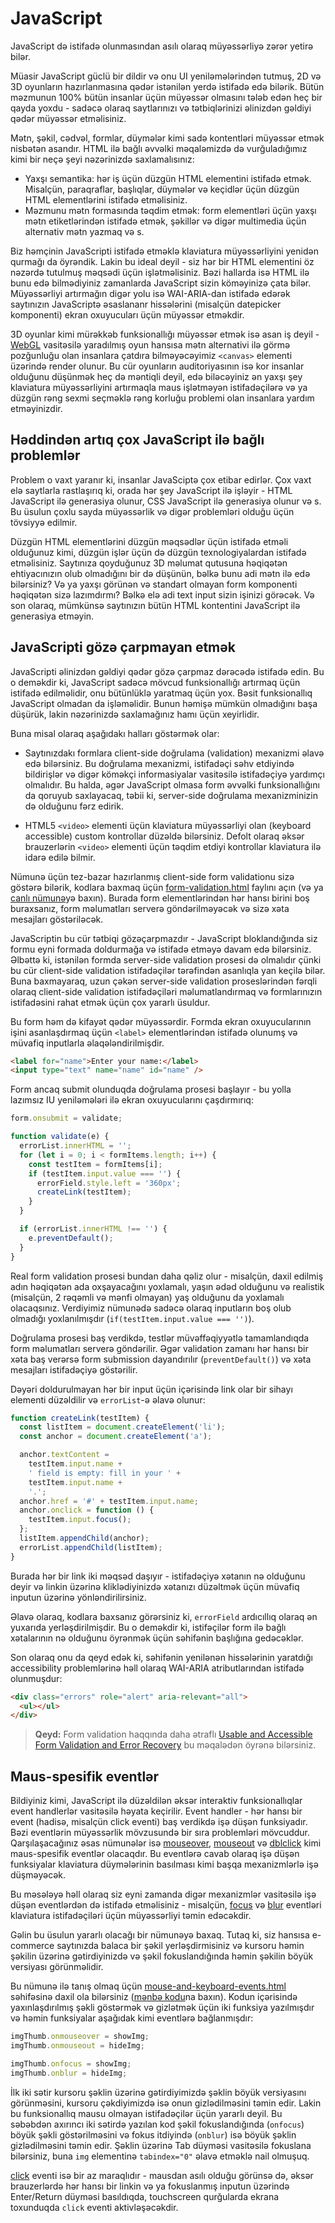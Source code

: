 # JavaScript

JavaScript də istifadə olunmasından asılı olaraq müyəssərliyə zərər yetirə bilər.

Müasir JavaScript güclü bir dildir və onu UI yeniləmələrindən tutmuş, 2D və 3D oyunların hazırlanmasına qədər istənilən yerdə istifadə edə bilərik. Bütün məzmunun 100% bütün insanlar üçün müyəssər olmasını tələb edən heç bir qayda yoxdu - sadəcə olaraq saytlarınızı və tətbiqlərinizi əlinizdən gəldiyi qədər müyəssər etməlisiniz.

Mətn, şəkil, cədvəl, formlar, düymələr kimi sadə kontentləri müyəssər etmək nisbətən asandır. HTML ilə bağlı əvvəlki məqaləmizdə də vurğuladığımız kimi bir neçə şeyi nəzərinizdə saxlamalısınız:

- Yaxşı semantika: hər iş üçün düzgün HTML elementini istifadə etmək. Misalçün, paraqraflar, başlıqlar, düymələr və keçidlər üçün düzgün HTML elementlərini istifadə etməlisiniz.
- Məzmunu mətn formasında təqdim etmək: form elementləri üçün yaxşı mətn etiketlərindən istifadə etmək, şəkillər və digər multimedia üçün alternativ mətn yazmaq və s.

Biz həmçinin JavaScripti istifadə etməklə klaviatura müyəssərliyini yenidən qurmağı da öyrəndik. Lakin bu ideal deyil - siz hər bir HTML elementini öz nəzərdə tutulmuş məqsədi üçün işlətməlisiniz. Bəzi hallarda isə HTML ilə bunu edə bilmədiyiniz zamanlarda JavaScript sizin köməyinizə çata bilər. Müyəssərliyi artırmağın digər yolu isə WAI-ARIA-dan istifadə edərək saytınızın JavaScriptə əsaslananr hissələrini (misalçün datepicker komponenti) ekran oxuyucuları üçün müyəssər etməkdir.

3D oyunlar kimi mürəkkəb funksionallığı müyəssər etmək isə asan iş deyil - [WebGL](https://developer.mozilla.org/en-US/docs/Web/API/WebGL_API) vasitəsilə yaradılmış oyun hansısa mətn alternativi ilə görmə pozğunluğu olan insanlara çatdıra bilməyəcəyimiz `<canvas>` elementi üzərində render olunur. Bu cür oyunların auditoriyasının isə kor insanlar olduğunu düşünmək heç də məntiqli deyil, edə biləcəyiniz ən yaxşı şey klaviatura müyəssərliyini artırmaqla maus işlətməyən istifadəçilərə və ya düzgün rəng sexmi seçməklə rəng korluğu problemi olan insanlara yardım etməyinizdir.

## Həddindən artıq çox JavaScript ilə bağlı problemlər

Problem o vaxt yaranır ki, insanlar JavaSciptə çox etibar edirlər. Çox vaxt elə saytlarla rastlaşırıq ki, orada hər şey JavaScript ilə işləyir - HTML JavaScript ilə generasiya olunur, CSS JavaScript ilə generasiya olunur və s. Bu üsulun çoxlu sayda müyəssərlik və digər problemləri olduğu üçün tövsiyyə edilmir.

Düzgün HTML elementlərini düzgün məqsədlər üçün istifadə etməli olduğunuz kimi, düzgün işlər üçün də düzgün texnologiyalardan istifadə etməlisiniz. Saytınıza qoyduğunuz 3D məlumat qutusuna həqiqətən ehtiyacınızın olub olmadığını bir də düşünün, bəlkə bunu adi mətn ilə edə bilərsiniz? Və ya yaxşı görünən və standart olmayan form komponenti həqiqətən sizə lazımdırmı? Bəlkə elə adi text input sizin işinizi görəcək. Və son olaraq, mümkünsə saytınızın bütün HTML kontentini JavaScript ilə generasiya etməyin.

## JavaScripti gözə çarpmayan etmək

JavaScripti əlinizdən gəldiyi qədər gözə çarpmaz dərəcədə istifadə edin. Bu o deməkdir ki, JavaScript sadəcə mövcud funksionallığı artırmaq üçün istifadə edilməlidir, onu bütünlüklə yaratmaq üçün yox. Bəsit funksionallıq JavaScript olmadan da işləməlidir. Bunun həmişə mümkün olmadığını başa düşürük, lakin nəzərinizdə saxlamağınız hamı üçün xeyirlidir.

Buna misal olaraq aşağıdakı halları göstərmək olar:

- Saytınızdakı formlara client-side doğrulama (validation) mexanizmi əlavə edə bilərsiniz. Bu doğrulama mexanizmi, istifadəçi səhv etdiyində bildirişlər və digər köməkçi informasiyalar vasitəsilə istifadəçiyə yardımçı olmalıdır. Bu halda, əgər JavaScript olmasa form əvvəlki funksionallığını da qoruyub saxlayacaq, təbii ki, server-side doğrulama mexanizminizin də olduğunu fərz edirik.

- HTML5 `<video>` elementi üçün klaviatura müyəssərliyi olan (keyboard accessible) custom kontrollar düzəldə bilərsiniz. Defolt olaraq əksər brauzerlərin `<video>` elementi üçün təqdim etdiyi kontrollar klaviatura ilə idarə edilə bilmir.

Nümunə üçün tez-bazar hazırlanmış client-side form validationu sizə göstərə bilərik, kodlara baxmaq üçün [form-validation.html](https://github.com/mdn/learning-area/blob/master/accessibility/css/form-validation.html) faylını açın (və ya [canlı nümunə](https://mdn.github.io/learning-area/accessibility/css/form-validation.html)yə baxın). Burada form elementlərindən hər hansı birini boş buraxsanız, form məlumatları serverə göndərilməyəcək və sizə xəta mesajları göstəriləcək.

JavaScriptin bu cür tətbiqi gözəçarpmazdır - JavaScript bloklandığında siz formu eyni formada doldurmağa və istifadə etməyə davam edə bilərsiniz. Əlbəttə ki, istənilən formda server-side validation prosesi də olmalıdır çünki bu cür client-side validation istifadəçilər tərəfindən asanlıqla yan keçilə bilər. Buna baxmayaraq, uzun çəkən server-side validation proseslərindən fərqli olaraq client-side validation istifadəçiləri məlumatlandırmaq və formlarınızın istifadəsini rahat etmək üçün çox yararlı üsuldur.

Bu form həm də kifayət qədər müyəssərdir. Formda ekran oxuyucularının işini asanlaşdırmaq üçün `<label>` elementlərindən istifadə olunumş və müvafiq inputlarla əlaqələndirilmişdir.

```html
<label for="name">Enter your name:</label>
<input type="text" name="name" id="name" />
```

Form ancaq submit olunduqda doğrulama prosesi başlayır - bu yolla lazımsız IU yeniləmələri ilə ekran oxuyucularını çaşdırmırıq:

```javascript
form.onsubmit = validate;

function validate(e) {
  errorList.innerHTML = '';
  for (let i = 0; i < formItems.length; i++) {
    const testItem = formItems[i];
    if (testItem.input.value === '') {
      errorField.style.left = '360px';
      createLink(testItem);
    }
  }

  if (errorList.innerHTML !== '') {
    e.preventDefault();
  }
}
```

Real form validation prosesi bundan daha qəliz olur - misalçün, daxil edilmiş adın həqiqətən ada oxşayacağını yoxlamalı, yaşın ədəd olduğunu və realistik (misalçün, 2 rəqəmli və mənfi olmayan) yaş olduğunu da yoxlamalı olacaqsınız. Verdiyimiz nümunədə sadəcə olaraq inputların boş olub olmadığı yoxlanılmışdır (`if(testItem.input.value === '')`).

Doğrulama prosesi baş verdikdə, testlər müvəffəqiyyətlə tamamlandıqda form məlumatları serverə göndərilir. Əgər validation zamanı hər hansı bir xəta baş verərsə form submission dayandırılır (`preventDefault()`) və xəta mesajları istifadəçiyə göstərilir.

Dəyəri doldurulmayan hər bir input üçün içərisində link olar bir sihayı elementi düzəldilir və `errorList`-ə əlavə olunur:

```javascript
function createLink(testItem) {
  const listItem = document.createElement('li');
  const anchor = document.createElement('a');

  anchor.textContent =
    testItem.input.name +
    ' field is empty: fill in your ' +
    testItem.input.name +
    '.';
  anchor.href = '#' + testItem.input.name;
  anchor.onclick = function () {
    testItem.input.focus();
  };
  listItem.appendChild(anchor);
  errorList.appendChild(listItem);
}
```

Burada hər bir link iki məqsəd daşıyır - istifadəçiyə xətanın nə olduğunu deyir və linkin üzərinə kliklədiyinizdə xətanızı düzəltmək üçün müvafiq inputun üzərinə yönləndirilirsiniz.

Əlavə olaraq, kodlara baxsanız görərsiniz ki, `errorField` ardıcıllıq olaraq ən yuxarıda yerləşdirilmişdir. Bu o deməkdir ki, istifəçilər form ilə bağlı xətalarının nə olduğunu öyrənmək üçün səhifənin başlığına gedəcəklər.

Son olaraq onu da qeyd edək ki, səhifənin yenilənən hissələrinin yaratdığı accessibility problemlərinə həll olaraq WAI-ARIA atributlarından istifadə olunmuşdur:

```html
<div class="errors" role="alert" aria-relevant="all">
  <ul></ul>
</div>
```

> **Qeyd:** Form validation haqqında daha ətraflı [Usable and Accessible Form Validation and Error Recovery](https://webaim.org/techniques/formvalidation/) bu məqalədən öyrənə bilərsiniz.

## Maus-spesifik eventlər

Bildiyiniz kimi, JavaScript ilə düzəldilən əksər interaktiv funksionallıqlar event handlerlər vasitəsilə həyata keçirilir. Event handler - hər hansı bir event (hadisə, misalçün click eventi) baş verdikdə işə düşən funksiyadır. Bəzi eventlərin müyəssərlik mövzusundə bir sıra problemləri mövcuddur. Qarşılaşacağınız əsas nümunələr isə [mouseover](https://developer.mozilla.org/en-US/docs/Web/API/Element/mouseover_event), [mouseout](https://developer.mozilla.org/en-US/docs/Web/API/Element/mouseout_event) və [dblclick](https://developer.mozilla.org/en-US/docs/Web/API/Element/dblclick_event) kimi maus-spesifik eventlər olacaqdır. Bu eventlərə cavab olaraq işə düşən funksiyalar klaviatura düymələrinin basılması kimi başqa mexanizmlərlə işə düşməyəcək.

Bu məsələyə həll olaraq siz eyni zamanda digər mexanizmlər vasitəsilə işə düşən eventlərdən də istifadə etməlisiniz - misalçün, [focus](https://developer.mozilla.org/en-US/docs/Web/API/Element/focus_event) və [blur](https://developer.mozilla.org/en-US/docs/Web/API/Element/blur_event) eventləri klaviatura istifadəçiləri üçün müyəssərliyi təmin edəcəkdir.

Gəlin bu üsulun yararlı olacağı bir nümunəyə baxaq. Tutaq ki, siz hansısa e-commerce saytınızda balaca bir şəkil yerləşdirmisiniz və kursoru həmin şəkilin üzərinə gətirdiyinizdə və şəkil fokuslandığında həmin şəkilin böyük versiyası görünməlidir.

Bu nümunə ilə tanış olmaq üçün [mouse-and-keyboard-events.html](https://mdn.github.io/learning-area/accessibility/css/mouse-and-keyboard-events.html) səhifəsinə daxil ola bilərsiniz ([mənbə kodu](https://github.com/mdn/learning-area/blob/master/accessibility/css/mouse-and-keyboard-events.html)na baxın). Kodun içərisində yaxınlaşdırılmış şəkli göstərmək və gizlətmək üçün iki funksiya yazılmışdır və həmin funksiyalar aşağıdak kimi eventlərə bağlanmışdır:

```javascript
imgThumb.onmouseover = showImg;
imgThumb.onmouseout = hideImg;

imgThumb.onfocus = showImg;
imgThumb.onblur = hideImg;
```

İlk iki sətir kursoru şəklin üzərinə gətirdiyimizdə şəklin böyük versiyasını görünməsini, kursoru çəkdiyimizdə isə onun gizlədilməsini təmin edir. Lakin bu funksionallıq mausu olmayan istifadəçilər üçün yararlı deyil. Bu səbəbdən axırıncı iki sətirdə yazılan kod şəkil fokuslandığında (`onfocus`) böyük şəkli göstərilməsini və fokus itdiyində (`onblur`) isə böyük şəklin gizlədilməsini təmin edir. Şəklin üzərinə Tab düyməsi vasitəsilə fokuslana bilərsiniz, buna `img` elementinə `tabindex="0"` əlavə etməklə nail olmuşuq.

[click](https://developer.mozilla.org/en-US/docs/Web/API/Element/click_event) eventi isə bir az maraqlıdır - mausdan asılı olduğu görünsə də, əksər brauzerlərdə hər hansı bir linkin və ya fokuslanmış inputun üzərində Enter/Return düyməsi basıldıqda, touchscreen qurğularda ekrana toxunduqda `click` eventi aktivləşəcəkdir.
